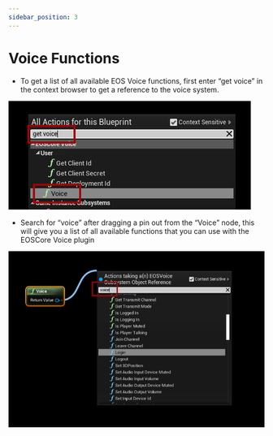 ```yaml
---
sidebar_position: 3
---
```


# Voice Functions
- To get a list of all available EOS Voice functions, first enter “get voice” in the context browser to get a reference to the voice system.

![Image](../../../static/img/voice/Screenshot-2021-08-20-175753.jpg)

- Search for “voice” after dragging a pin out from the “Voice” node, this will give you a list of all available functions that you can use with the EOSCore Voice plugin

![Image](../../../static/img/voice/voice.jpg)